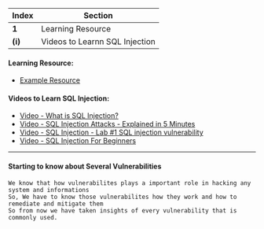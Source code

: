 Index | Section
---   | ---
**1** | Learning Resource
**(i)** | Videos to Learnn SQL Injection





#### Learning Resource:

  * [Example Resource](https://www.hacksplaining.com/exercises/sql-injection#/start)


#### Videos to Learn  SQL Injection:

  * [Video - What is SQL Injection?](https://www.youtube.com/watch?v=3Axp3VDnf0I&ab_channel=edureka%21)
  * [Video - SQL Injection Attacks - Explained in 5 Minutes](https://www.youtube.com/watch?v=FHCTfA9cCXs&ab_channel=PaulBrowning)
  * [Video - SQL Injection - Lab #1 SQL injection vulnerability](https://www.youtube.com/watch?v=X1X1UdaC_90&ab_channel=RanaKhalil)
  * [Video - SQL Injection For Beginners](https://www.youtube.com/watch?v=cx6Xs3F_1Uc&ab_channel=LoiLiangYang)



___
#### Starting to know about Several Vulnerabilities
```
We know that how vulnerabilites plays a important role in hacking any system and informations 
So, We have to know those vulnerabilites how they work and how to remediate and mitigate them
So from now we have taken insights of every vulnerability that is commonly used.

